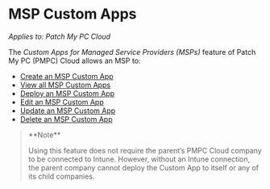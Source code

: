 # MSP Custom Apps

_Applies to: Patch My PC Cloud_

The _Custom Apps for Managed Service Providers (MSPs)_ feature of Patch My PC (PMPC) Cloud allows an MSP to:

* [Create an MSP Custom App](create-an-msp-custom-app.md)
* [View all MSP Custom Apps](view-all-msp-custom-apps.md)
* [Deploy an MSP Custom App](deploy-an-msp-custom-app.md)
* [Edit an MSP Custom App](edit-an-msp-custom-app.md)
* [Update an MSP Custom App](update-an-msp-custom-app.md)
* [Delete an MSP Custom App](delete-an-msp-custom-app.md)

> \*\*Note\*\*
>
> Using this feature does not require the parent’s PMPC Cloud company to be connected to Intune. However, without an Intune connection, the parent company cannot deploy the Custom App to itself or any of its child companies.